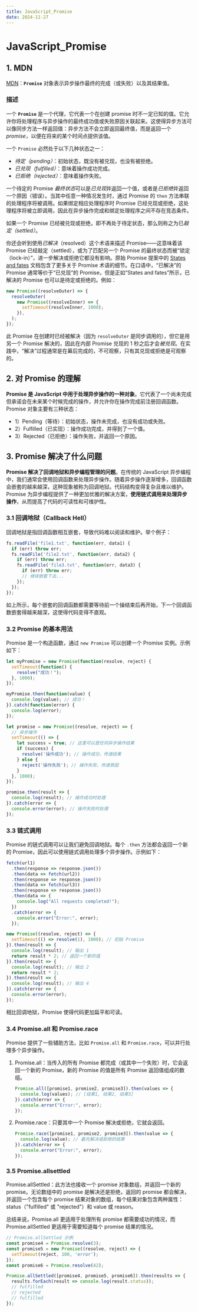 ```yaml
---
title: JavaScript_Promise
date: 2024-11-27
---
```


# JavaScript_Promise



## 1. MDN

[MDN](https://developer.mozilla.org/zh-CN/docs/Web/JavaScript/Reference/Global_Objects/Promise)：**`Promise`** 对象表示异步操作最终的完成（或失败）以及其结果值。

### 描述

一个 **`Promise`** 是一个代理，它代表一个在创建 promise 时不一定已知的值。它允许你将处理程序与异步操作的最终成功值或失败原因关联起来。这使得异步方法可以像同步方法一样返回值：异步方法不会立即返回最终值，而是返回一个 *promise*，以便在将来的某个时间点提供该值。

一个 `Promise` 必然处于以下几种状态之一：

- *待定（pending）*：初始状态，既没有被兑现，也没有被拒绝。
- *已兑现（fulfilled）*：意味着操作成功完成。
- *已拒绝（rejected）*：意味着操作失败。

一个待定的 Promise *最终状态*可以是*已兑现*并返回一个值，或者是*已拒绝*并返回一个原因（错误）。当其中任意一种情况发生时，通过 Promise 的 `then` 方法串联的处理程序将被调用。如果绑定相应处理程序时 Promise 已经兑现或拒绝，这处理程序将被立即调用，因此在异步操作完成和绑定处理程序之间不存在竞态条件。

如果一个 Promise 已经被兑现或拒绝，即不再处于待定状态，那么则称之为已*敲定（settled）*。

你还会听到使用*已解决*（resolved）这个术语来描述 Promise——这意味着该 Promise 已经敲定（settled），或为了匹配另一个 Promise 的最终状态而被“锁定（lock-in）”，进一步解决或拒绝它都没有影响。原始 Promise 提案中的 [States and fates](https://github.com/domenic/promises-unwrapping/blob/master/docs/states-and-fates.md) 文档包含了更多关于 Promise 术语的细节。在口语中，“已解决”的 Promise 通常等价于“已兑现”的 Promise，但是正如“States and fates”所示，已解决的 Promise 也可以是待定或拒绝的。例如：

```javascript
new Promise((resolveOuter) => {
  resolveOuter(
    new Promise((resolveInner) => {
      setTimeout(resolveInner, 1000);
    }),
  );
});
```

此 Promise 在创建时已经被解决（因为 `resolveOuter` 是同步调用的），但它是用另一个 Promise 解决的，因此在内部 Promise 兑现的 1 秒之后才会*被兑现*。在实践中，“解决”过程通常是在幕后完成的，不可观察，只有其兑现或拒绝是可观察的。



## 2. 对 Promise 的理解

**Promise 是 JavaScript 中用于处理异步操作的一种对象**。它代表了一个尚未完成但承诺会在未来某个时候完成的操作，并允许你在操作完成前注册回调函数。Promise 对象主要有三种状态：

- 1）Pending（等待）：初始状态，操作未完成，也没有成功或失败。
- 2）Fulfilled（已实现）：操作成功完成，并得到了一个值。
- 3）Rejected（已拒绝）：操作失败，并返回一个原因。



## 3. Promise 解决了什么问题

**Promise 解决了回调地狱和异步编程管理的问题**。在传统的 JavaScript 异步编程中，我们通常会使用回调函数来处理异步操作。随着异步操作逐渐增多，回调函数会嵌套的越来越深，这种现象被称为回调地狱。代码结构变得复杂且难以维护。Promise 为异步编程提供了一种更加优雅的解决方案，**使用链式调用来处理异步操作**，从而提高了代码的可读性和可维护性。

### 3.1 回调地狱（Callback Hell）

回调地狱是指回调函数相互嵌套，导致代码难以阅读和维护。举个例子：

```javascript
fs.readFile('file1.txt', function(err, data1) {
  if (err) throw err;
  fs.readFile('file2.txt', function(err, data2) {
    if (err) throw err;
    fs.readFile('file3.txt', function(err, data3) {
      if (err) throw err;
      // 继续嵌套下去...
    });
  });
});
```

如上所示，每个嵌套的回调函数都需要等待前一个操结束后再开始，下一个回调函数嵌套得越来越深，这使得代码变得不直观。



### 3.2 Promise 的基本用法

Promise 是一个构造函数，通过 `new Promise` 可以创建一个 Promise 实例。示例如下：

```javascript
let myPromise = new Promise(function(resolve, reject) {
  setTimeout(function() {
    resolve("成功！");
  }, 1000);
});

myPromise.then(function(value) {
  console.log(value); // 成功！
}).catch(function(error) {
  console.log(error);
});
```

```javascript
let promise = new Promise((resolve, reject) => {
  // 异步操作
  setTimeout(() => {
    let success = true; // 这里可以是任何异步操作结果
    if (success) {
      resolve('操作成功'); // 操作成功，传递结果
    } else {
      reject('操作失败'); // 操作失败，传递原因
    }
  }, 1000);
});

promise.then(result => {
  console.log(result); // 操作成功时处理
}).catch(error => {
  console.error(error); // 操作失败时处理
});
```



### 3.3 链式调用

Promise 的链式调用可以让我们避免回调地狱。每个 `.then` 方法都会返回一个新的 Promise，因此可以使用链式调用处理多个异步操作。示例如下：

```javascript
fetch(url1)
  .then(response => response.json())
  .then(data => fetch(url2))
  .then(response => response.json())
  .then(data => fetch(url3))
  .then(response => response.json())
  .then(data => {
    console.log("All requests completed!");
  })
  .catch(error => {
    console.error("Error:", error);
  });
```

```javascript
new Promise((resolve, reject) => {
  setTimeout(() => resolve(1), 1000); // 初始 Promise
}).then(result => {
  console.log(result); // 输出 1
  return result * 2; // 返回一个新的值
}).then(result => {
  console.log(result); // 输出 2
  return result * 2;
}).then(result => {
  console.log(result); // 输出 4
}).catch(error => {
  console.error(error);
});
```

相比回调地狱，Promise 使得代码更加扁平和可读。



### 3.4 Promise.all 和 Promise.race

Promise 提供了一些辅助方法，比如 `Promise.all` 和 `Promise.race`，可以并行处理多个异步操作。

1. Promise.all：当传入的所有 Promise 都完成（或其中一个失败）时，它会返回一个新的 Promise，新的 Promise 的值是所有 Promise 返回值组成的数组。

   ```javascript
   Promise.all([promise1, promise2, promise3]).then(values => {
     console.log(values); // [结果1, 结果2, 结果3]
   }).catch(error => {
     console.error("Error:", error);
   });
   ```

2. Promise.race：只要其中一个 Promise 解决或拒绝，它就会返回。

   ```javascript
   Promise.race([promise1, promise2, promise3]).then(value => {
     console.log(value); // 最先解决或拒绝的结果
   }).catch(error => {
     console.error("Error:", error);
   });
   ```



### 3.5 Promise.allsettled

Promise.allSettled：此方法也接收一个 promise 对象数组，并返回一个新的 promise。无论数组中的 promise 是解决还是拒绝，返回的 promise 都会解决，并返回一个包含每个 promise 结果对象的数组，每个结果对象包含两种属性：status（"fulfilled" 或 "rejected"）和 value 或 reason。

总结来说，Promise.all 更适用于处理所有 promise 都需要成功的情况，而 Promise.allSettled 更适用于需要知道每个 promise 结果的情况。

```javascript
// Promise.allSettled 示例
const promise4 = Promise.resolve(3);
const promise5 = new Promise((resolve, reject) => {
  setTimeout(reject, 100, 'error');
});
const promise6 = Promise.resolve(42);

Promise.allSettled([promise4, promise5, promise6]).then(results => {
  results.forEach(result => console.log(result.status));
  // fulfilled
  // rejected
  // fulfilled
});
```




